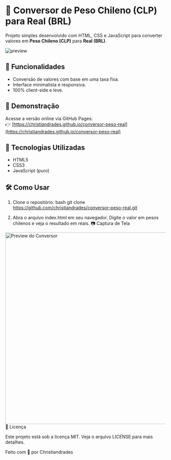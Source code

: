 # 💱 Conversor de Peso Chileno (CLP) para Real (BRL)

Projeto simples desenvolvido com HTML, CSS e JavaScript para converter valores em **Peso Chileno (CLP)** para **Real (BRL)**.

![preview](https://i.postimg.cc/YCGmyDpM/Whats-App-Image-2025-03-26-at-11-01-52.jpg)

## 📌 Funcionalidades

- Conversão de valores com base em uma taxa fixa.
- Interface minimalista e responsiva.
- 100% client-side e leve.

## 🚀 Demonstração

Acesse a versão online via GitHub Pages:  
👉 [https://christiandrades.github.io/conversor-peso-real](https://christiandrades.github.io/conversor-peso-real)

## 🧠 Tecnologias Utilizadas

- HTML5
- CSS3
- JavaScript (puro)

## 🛠️ Como Usar

1. Clone o repositório:
bash git clone https://github.com/christiandrades/conversor-peso-real.git

2. Abra o arquivo index.html em seu navegador.
Digite o valor em pesos chilenos e veja o resultado em reais.
📷 Captura de Tela

<img src="https://i.postimg.cc/YCGmyDpM/Whats-App-Image-2025-03-26-at-11-01-52.jpg" alt="Preview do Conversor" width="600"/>
📄 Licença

Este projeto está sob a licença MIT. Veja o arquivo LICENSE para mais detalhes.

Feito com 💚 por Christiandrades

